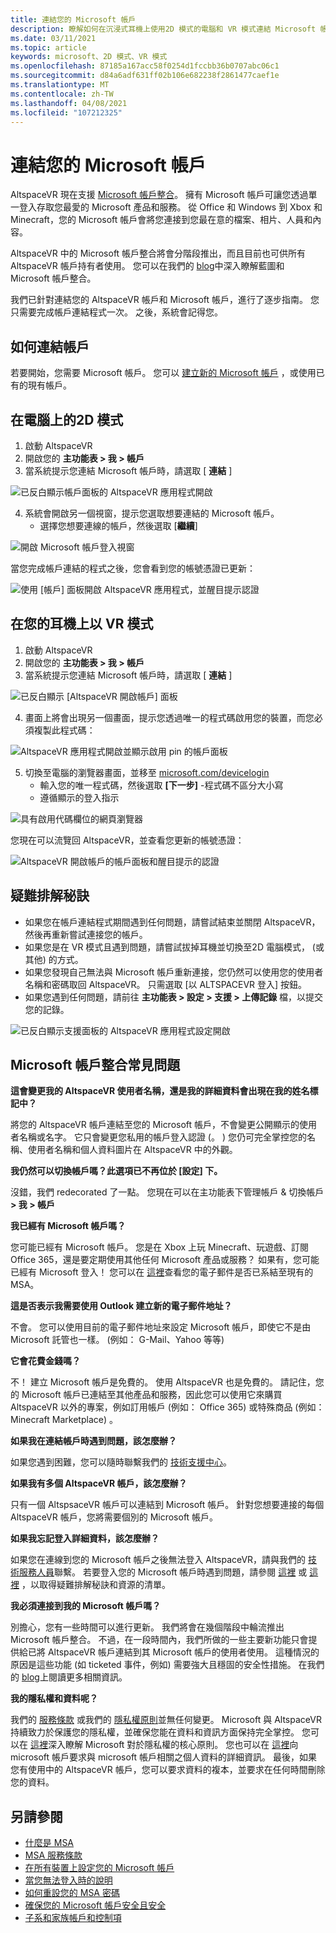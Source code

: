 ```yaml
---
title: 連結您的 Microsoft 帳戶
description: 瞭解如何在沉浸式耳機上使用2D 模式的電腦和 VR 模式連結 Microsoft 帳戶，以及疑難排解秘訣。
ms.date: 03/11/2021
ms.topic: article
keywords: microsoft、2D 模式、VR 模式
ms.openlocfilehash: 87185a167acc58f0254d1fccbb36b0707abc06c1
ms.sourcegitcommit: d84a6adf631ff02b106e682238f2861477caef1e
ms.translationtype: MT
ms.contentlocale: zh-TW
ms.lasthandoff: 04/08/2021
ms.locfileid: "107212325"
---
```

# <a name="linking-your-microsoft-account"></a>連結您的 Microsoft 帳戶

AltspaceVR 現在支援 [Microsoft 帳戶整合](https://account.microsoft.com/account)。 擁有 Microsoft 帳戶可讓您透過單一登入存取您最愛的 Microsoft 產品和服務。 從 Office 和 Windows 到 Xbox 和 Minecraft，您的 Microsoft 帳戶會將您連接到您最在意的檔案、相片、人員和內容。 

AltspaceVR 中的 Microsoft 帳戶整合將會分階段推出，而且目前也可供所有 AltspaceVR 帳戶持有者使用。 您可以在我們的 [blog](https://altvr.com/microsoft-account-integration)中深入瞭解藍圖和 Microsoft 帳戶整合。 

我們已針對連結您的 AltspaceVR 帳戶和 Microsoft 帳戶，進行了逐步指南。 您只需要完成帳戶連結程式一次。 之後，系統會記得您。

## <a name="how-to-link-accounts"></a>如何連結帳戶

若要開始，您需要 Microsoft 帳戶。 您可以 [建立新的 Microsoft 帳戶](https://signup.live.com/?lic=1) ，或使用已有的現有帳戶。 

## <a name="in-2d-mode-on-pc"></a>在電腦上的2D 模式

1. 啟動 AltspaceVR
2. 開啟您的 **主功能表 > 我 > 帳戶**
3. 當系統提示您連結 Microsoft 帳戶時，請選取 [ **連結** ]

![已反白顯示帳戶面板的 AltspaceVR 應用程式開啟](images/linking-accounts-img-02.png)

4. 系統會開啟另一個視窗，提示您選取想要連結的 Microsoft 帳戶。 
    * 選擇您想要連線的帳戶，然後選取 [**繼續**]

![開啟 Microsoft 帳戶登入視窗](images/linking-accounts-img-03.jpg)

當您完成帳戶連結的程式之後，您會看到您的帳號憑證已更新：

![使用 [帳戶] 面板開啟 AltspaceVR 應用程式，並醒目提示認證](images/linking-accounts-img-04.png)
 
## <a name="in-vr-mode-on-your-headset"></a>在您的耳機上以 VR 模式

1. 啟動 AltspaceVR
2. 開啟您的 **主功能表 > 我 > 帳戶**
3. 當系統提示您連結 Microsoft 帳戶時，請選取 [ **連結** ]

![已反白顯示 [AltspaceVR 開啟帳戶] 面板](images/linking-accounts-img-02.png)

4. 畫面上將會出現另一個畫面，提示您透過唯一的程式碼啟用您的裝置，而您必須複製此程式碼：

![AltspaceVR 應用程式開啟並顯示啟用 pin 的帳戶面板](images/linking-accounts-img-05.png)

5. 切換至電腦的瀏覽器畫面，並移至 [microsoft.com/devicelogin](https://login.microsoftonline.com/common/oauth2/deviceauth)
    * 輸入您的唯一程式碼，然後選取 **[下一步]** -程式碼不區分大小寫
    * 遵循顯示的登入指示

![具有啟用代碼欄位的網頁瀏覽器](images/linking-accounts-img-06.png)

您現在可以流覽回 AltspaceVR，並查看您更新的帳號憑證：

![AltspaceVR 開啟帳戶的帳戶面板和醒目提示的認證](images/linking-accounts-img-04.png)

## <a name="troubleshooting-tips"></a>疑難排解秘訣

* 如果您在帳戶連結程式期間遇到任何問題，請嘗試結束並關閉 AltspaceVR，然後再重新嘗試連接您的帳戶。
* 如果您是在 VR 模式且遇到問題，請嘗試拔掉耳機並切換至2D 電腦模式， (或其他) 的方式。
* 如果您發現自己無法與 Microsoft 帳戶重新連接，您仍然可以使用您的使用者名稱和密碼取回 AltspaceVR。 只需選取 [以 ALTSPACEVR 登入] 按鈕。
* 如果您遇到任何問題，請前往 **主功能表 > 設定 > 支援 > 上傳記錄** 檔，以提交您的記錄。

![已反白顯示支援面板的 AltspaceVR 應用程式設定開啟](images/linking-accounts-img-07.png)

## <a name="microsoft-account-integration-faq"></a>Microsoft 帳戶整合常見問題

**這會變更我的 AltspaceVR 使用者名稱，還是我的詳細資料會出現在我的姓名標記中？**

將您的 AltspaceVR 帳戶連結至您的 Microsoft 帳戶，不會變更公開顯示的使用者名稱或名字。 它只會變更您私用的帳戶登入認證 (。 ) 您仍可完全掌控您的名稱、使用者名稱和個人資料圖片在 AltspaceVR 中的外觀。

**我仍然可以切換帳戶嗎？此選項已不再位於 [設定] 下。**

沒錯，我們 redecorated 了一點。 您現在可以在主功能表下管理帳戶 & 切換帳戶 **> 我 > 帳戶**

**我已經有 Microsoft 帳戶嗎？**

您可能已經有 Microsoft 帳戶。 您是在 Xbox 上玩 Minecraft、玩遊戲、訂閱 Office 365，還是要定期使用其他任何 Microsoft 產品或服務？ 如果有，您可能已經有 Microsoft 登入！ 您可以在 [這裡](https://login.live.com/login.srf?wa=wsignin1.0&rpsnv=13&ct=1610764342&rver=7.0.6738.0&wp=MBI_SSL&wreply=https:%2F%2Faccount.microsoft.com%2Fauth%2Fcomplete-signin%3Fru%3Dhttps%253A%252F%252Faccount.microsoft.com%252F%253Frefp%253Dsignedout-index&lc=1033&id=292666&lw=1&fl=easi2)查看您的電子郵件是否已系結至現有的 MSA。

**這是否表示我需要使用 Outlook 建立新的電子郵件地址？**

不會。 您可以使用目前的電子郵件地址來設定 Microsoft 帳戶，即使它不是由 Microsoft 託管也一樣。  (例如： G-Mail、Yahoo 等等) 

**它會花費金錢嗎？**

不！ 建立 Microsoft 帳戶是免費的。 使用 AltspaceVR 也是免費的。 請記住，您的 Microsoft 帳戶已連結至其他產品和服務，因此您可以使用它來購買 AltspaceVR 以外的專案，例如訂用帳戶 (例如： Office 365) 或特殊商品 (例如： Minecraft Marketplace) 。

**如果我在連結帳戶時遇到問題，該怎麼辦？**

如果您遇到困難，您可以隨時聯繫我們的 [技術支援中心](https://help.altvr.com/hc/requests/new)。

**如果我有多個 AltspaceVR 帳戶，該怎麼辦？**

只有一個 AltspsaceVR 帳戶可以連結到 Microsoft 帳戶。 針對您想要連接的每個 AltspaceVR 帳戶，您將需要個別的 Microsoft 帳戶。

**如果我忘記登入詳細資料，該怎麼辦？**

如果您在連線到您的 Microsoft 帳戶之後無法登入 AltspaceVR，請與我們的 [技術服務人員](https://help.altvr.com/hc/requests/new)聯繫。 若要登入您的 Microsoft 帳戶時遇到問題，請參閱 [這裡](https://support.microsoft.com/account-billing/when-you-can-t-sign-in-to-your-microsoft-account-475c9b5c-8c25-49f1-9c2d-c64b7072e735) 或 [這裡](https://support.microsoft.com/account-billing/how-to-help-keep-your-microsoft-account-safe-and-secure-628538c2-7006-33bb-5ef4-c917657362b9) ，以取得疑難排解秘訣和資源的清單。

**我必須連接到我的 Microsoft 帳戶嗎？**

別擔心，您有一些時間可以進行更新。 我們將會在幾個階段中輪流推出 Microsoft 帳戶整合。 不過，在一段時間內，我們所做的一些主要新功能只會提供給已將 AltspaceVR 帳戶連結到其 Microsoft 帳戶的使用者使用。 這種情況的原因是這些功能 (如 ticketed 事件，例如) 需要強大且穩固的安全性措施。 在我們的 [blog](https://altvr.com/microsoft-account-integration)上閱讀更多相關資訊。

**我的隱私權和資料呢？**

我們的 [服務條款](../community/terms-of-service.md) 或我們的 [隱私權原則](https://privacy.microsoft.com/privacystatement)並無任何變更。 Microsoft 與 AltspaceVR 持續致力於保護您的隱私權，並確保您能在資料和資訊方面保持完全掌控。 您可以在 [這裡](https://privacy.microsoft.com)深入瞭解 Microsoft 對於隱私權的核心原則。 您也可以在 [這裡](https://www.microsoft.com/concern/privacyrequest-msa)向 microsoft 帳戶要求與 microsoft 帳戶相關之個人資料的詳細資訊。 最後，如果您有使用中的 AltspaceVR 帳戶，您可以要求資料的複本，並要求在任何時間刪除您的資料。

## <a name="see-also"></a>另請參閱

* [什麼是 MSA](https://account.microsoft.com/account?lang=)
* [MSA 服務條款](https://www.microsoft.com/servicesagreement/)
* [在所有裝置上設定您的 Microsoft 帳戶](https://account.microsoft.com/account/connect-devices)
* [當您無法登入時的說明](https://support.microsoft.com//account-billing/when-you-can-t-sign-in-to-your-microsoft-account-475c9b5c-8c25-49f1-9c2d-c64b7072e735)
* [如何重設您的 MSA 密碼](https://support.microsoft.com//account-billing/how-to-reset-your-microsoft-account-password-eff4f067-5042-c1a3-fe72-b04d60556c37)
* [確保您的 Microsoft 帳戶安全且安全](https://support.microsoft.com//account-billing/how-to-help-keep-your-microsoft-account-safe-and-secure-628538c2-7006-33bb-5ef4-c917657362b9)
* [子系和家族帳戶和控制項](https://account.microsoft.com/family/about?refd=www.microsoft.com&ru=https:%2F%2Faccount.microsoft.com%2Ffamily%3Frefd%3Dwww.microsoft.com)
